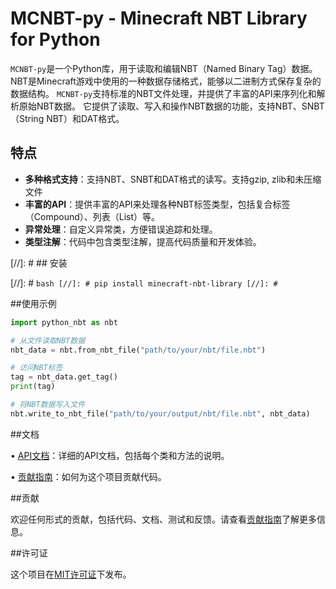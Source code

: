 # MCNBT-py - Minecraft NBT Library for Python

`MCNBT-py`是一个Python库，用于读取和编辑NBT（Named Binary Tag）数据。
NBT是Minecraft游戏中使用的一种数据存储格式，能够以二进制方式保存复杂的数据结构。
`MCNBT-py`支持标准的NBT文件处理，并提供了丰富的API来序列化和解析原始NBT数据。
它提供了读取、写入和操作NBT数据的功能，支持NBT、SNBT（String NBT）和DAT格式。

## 特点

- **多种格式支持**：支持NBT、SNBT和DAT格式的读写。支持gzip, zlib和未压缩文件
- **丰富的API**：提供丰富的API来处理各种NBT标签类型，包括复合标签（Compound）、列表（List）等。
- **异常处理**：自定义异常类，方便错误追踪和处理。
- **类型注解**：代码中包含类型注解，提高代码质量和开发体验。

[//]: # ## 安装

[//]: # ```bash
[//]: # pip install minecraft-nbt-library
[//]: # ```

##使用示例

```python
import python_nbt as nbt

# 从文件读取NBT数据
nbt_data = nbt.from_nbt_file("path/to/your/nbt/file.nbt")

# 访问NBT标签
tag = nbt_data.get_tag()
print(tag)

# 将NBT数据写入文件
nbt.write_to_nbt_file("path/to/your/output/nbt/file.nbt", nbt_data)

```

##文档


• [API文档](https://github.com/long-or/MCNBT-py/edit/main/api/main.md)：详细的API文档，包括每个类和方法的说明。

• [贡献指南](#)：如何为这个项目贡献代码。


##贡献

欢迎任何形式的贡献，包括代码、文档、测试和反馈。请查看[贡献指南](#)了解更多信息。


##许可证

这个项目在[MIT许可证](LICENSE)下发布。